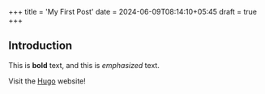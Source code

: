 +++
title = 'My First Post'
date = 2024-06-09T08:14:10+05:45
draft = true
+++

## Introduction

This is **bold** text, and this is *emphasized* text.

Visit the [Hugo](https://gohugo.io) website!